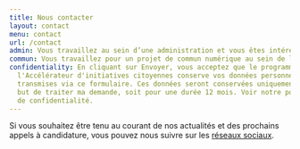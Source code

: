 ```yaml
---
title: Nous contacter
layout: contact
menu: contact
url: /contact
admin: Vous travaillez au sein d’une administration et vous êtes intéressé.e par les communs numériques ? 
commun: Vous travaillez pour un projet de commun numérique au sein de la société civile et vous souhaitez candidater au programme ? 
confidentiality: En cliquant sur Envoyer, vous acceptez que le programme de
  l'Accélérateur d'initiatives citoyennes conserve vos données personnelles
  transmises via ce formulaire. Ces données seront conservées uniquement dans le
  but de traiter ma demande, soit pour une durée 12 mois. Voir notre politique
  de confidentialité.
---
```

Si vous souhaitez être tenu au courant de nos actualités et des prochains appels à candidature, vous pouvez nous suivre sur les [réseaux sociaux](https://www.linkedin.com/company/direction-interministerielle-du-numerique-dinum/).